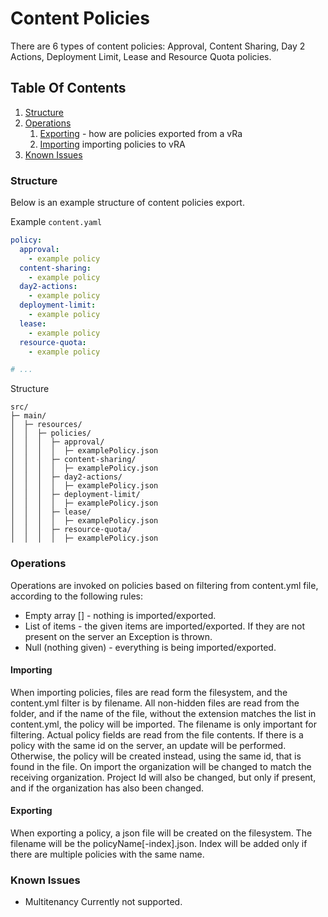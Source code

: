 # Content Policies
There are 6 types of content policies:
  Approval, Content Sharing, Day 2 Actions, Deployment Limit, Lease and Resource Quota policies.
## Table Of Contents
1. [Structure](#structure)
2. [Operations](#operations)
   1. [Exporting](#exporting) - how are policies exported from a vRa
   2. [Importing](#importing) importing policies to vRA
3. [Known Issues](#known-issues)

### Structure
Below is an example structure of content policies export.

Example `content.yaml`
```yaml
policy:
  approval:
    - example policy
  content-sharing:
    - example policy
  day2-actions:
    - example policy
  deployment-limit:
    - example policy
  lease:
    - example policy
  resource-quota: 
    - example policy

# ...
```

Structure
```ascii
src/
├─ main/
│  ├─ resources/
│  │  ├─ policies/
│  │  │  ├─ approval/
│  │  │  │  ├─ examplePolicy.json
│  │  │  ├─ content-sharing/
│  │  │  │  ├─ examplePolicy.json
│  │  │  ├─ day2-actions/
│  │  │  │  ├─ examplePolicy.json
│  │  │  ├─ deployment-limit/
│  │  │  │  ├─ examplePolicy.json
│  │  │  ├─ lease/
│  │  │  │  ├─ examplePolicy.json
│  │  │  ├─ resource-quota/
│  │  │  │  ├─ examplePolicy.json
```
### Operations

Operations are invoked on policies based on filtering from content.yml file, according to the following rules:

- Empty array [] - nothing is imported/exported.
- List of items - the given items are imported/exported. If they are not present on the server an Exception is thrown.  
- Null (nothing given) - everything is being imported/exported.


#### Importing
When importing policies, files are read form the filesystem, and the content.yml filter is by filename. All non-hidden files are read from the folder, and if the name of the file, without the extension matches the list in content.yml, the policy will be imported.
The filename is only important for filtering. Actual policy fields are read from the file contents.
If there is a policy with the same id on the server, an update will be performed. Otherwise, the policy will be created instead, using the same id, that is found in the file.
On import the organization will be changed to match the receiving organization.
Project Id will also be changed, but only if present, and if the organization has also been changed.

#### Exporting
When exporting a policy, a json file will be created on the filesystem. The filename will be the policyName[-index].json.
Index will be added only if there are multiple policies with the same name.
### Known Issues
- Multitenancy Currently not supported.

